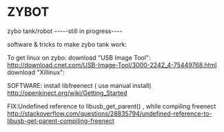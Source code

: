 # ZYBOT
zybo tank/robot
-----still in progress----

software & tricks to make zybo tank work:

To get linux on zybo:
download "USB Image Tool": http://download.cnet.com/USB-Image-Tool/3000-2242_4-75449768.html
download "Xillinux": 



SOFTWARE: install libfreenect ( use manual install)
http://openkinect.org/wiki/Getting_Started

FIX:Undefined reference to libusb_get_parent() , while compiling freenect
http://stackoverflow.com/questions/28835794/undefined-reference-to-libusb-get-parent-compiling-freenect
